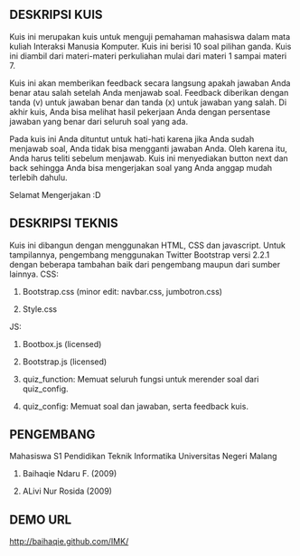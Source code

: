 ## DESKRIPSI KUIS
Kuis ini merupakan kuis untuk menguji pemahaman mahasiswa dalam mata kuliah Interaksi Manusia Komputer. Kuis ini berisi 10 soal pilihan ganda. Kuis ini diambil dari materi-materi perkuliahan mulai dari materi 1 sampai materi 7.

Kuis ini akan memberikan feedback secara langsung apakah jawaban Anda benar atau salah setelah Anda menjawab soal. Feedback diberikan dengan tanda (v) untuk jawaban benar dan tanda (x) untuk jawaban yang salah. Di akhir kuis, Anda bisa melihat hasil pekerjaan Anda dengan persentase jawaban yang benar dari seluruh soal yang ada.

Pada kuis ini Anda dituntut untuk hati-hati karena jika Anda sudah menjawab soal, Anda tidak bisa mengganti jawaban Anda. Oleh karena itu, Anda harus teliti sebelum menjawab. Kuis ini menyediakan button next dan back sehingga Anda bisa mengerjakan soal yang Anda anggap mudah terlebih dahulu.

Selamat Mengerjakan :D


## DESKRIPSI TEKNIS

Kuis ini dibangun dengan menggunakan HTML, CSS dan javascript.
Untuk tampilannya, pengembang menggunakan Twitter Bootstrap versi 2.2.1 dengan beberapa tambahan baik dari pengembang maupun dari sumber lainnya.
CSS: 

1. Bootstrap.css (minor edit: navbar.css, jumbotron.css)

2. Style.css

JS:

1. Bootbox.js (licensed)

2. Bootstrap.js (licensed)

3. quiz_function: Memuat seluruh fungsi untuk merender soal dari quiz_config.

4. quiz_config: Memuat soal dan jawaban, serta feedback kuis.

## PENGEMBANG
Mahasiswa S1 Pendidikan Teknik Informatika Universitas Negeri Malang

1. Baihaqie Ndaru F. (2009)

2. ALivi Nur Rosida (2009)


## DEMO URL
http://baihaqie.github.com/IMK/